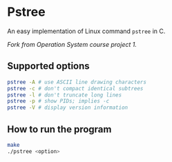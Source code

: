 # Pstree

An easy implementation of Linux command `pstree` in C. 

*Fork from Operation System course project 1.*



## Supported options

```bash
pstree -A # use ASCII line drawing characters
pstree -c # don't compact identical subtrees
pstree -l # don't truncate long lines
pstree -p # show PIDs; implies -c
pstree -V # display version information
```



## How to run the program

```bash
make
./pstree <option>
```

